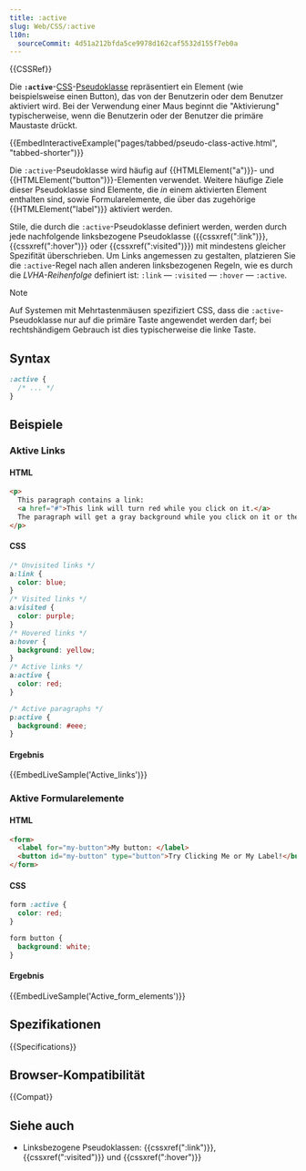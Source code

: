 ```yaml
---
title: :active
slug: Web/CSS/:active
l10n:
  sourceCommit: 4d51a212bfda5ce9978d162caf5532d155f7eb0a
---
```


{{CSSRef}}

Die **`:active`**-[CSS](/de/docs/Web/CSS)-[Pseudoklasse](/de/docs/Web/CSS/Pseudo-classes) repräsentiert ein Element (wie beispielsweise einen Button), das von der Benutzerin oder dem Benutzer aktiviert wird. Bei der Verwendung einer Maus beginnt die "Aktivierung" typischerweise, wenn die Benutzerin oder der Benutzer die primäre Maustaste drückt.

{{EmbedInteractiveExample("pages/tabbed/pseudo-class-active.html", "tabbed-shorter")}}

Die `:active`-Pseudoklasse wird häufig auf {{HTMLElement("a")}}- und {{HTMLElement("button")}}-Elementen verwendet. Weitere häufige Ziele dieser Pseudoklasse sind Elemente, die _in_ einem aktivierten Element enthalten sind, sowie Formularelemente, die über das zugehörige {{HTMLElement("label")}} aktiviert werden.

Stile, die durch die `:active`-Pseudoklasse definiert werden, werden durch jede nachfolgende linksbezogene Pseudoklasse ({{cssxref(":link")}}, {{cssxref(":hover")}} oder {{cssxref(":visited")}}) mit mindestens gleicher Spezifität überschrieben. Um Links angemessen zu gestalten, platzieren Sie die `:active`-Regel nach allen anderen linksbezogenen Regeln, wie es durch die _LVHA-Reihenfolge_ definiert ist: `:link` — `:visited` — `:hover` — `:active`.

> [!NOTE]
> Auf Systemen mit Mehrtastenmäusen spezifiziert CSS, dass die `:active`-Pseudoklasse nur auf die primäre Taste angewendet werden darf; bei rechtshändigem Gebrauch ist dies typischerweise die linke Taste.

## Syntax

```css
:active {
  /* ... */
}
```

## Beispiele

### Aktive Links

#### HTML

```html
<p>
  This paragraph contains a link:
  <a href="#">This link will turn red while you click on it.</a>
  The paragraph will get a gray background while you click on it or the link.
</p>
```

#### CSS

```css
/* Unvisited links */
a:link {
  color: blue;
}
/* Visited links */
a:visited {
  color: purple;
}
/* Hovered links */
a:hover {
  background: yellow;
}
/* Active links */
a:active {
  color: red;
}

/* Active paragraphs */
p:active {
  background: #eee;
}
```

#### Ergebnis

{{EmbedLiveSample('Active_links')}}

### Aktive Formularelemente

#### HTML

```html
<form>
  <label for="my-button">My button: </label>
  <button id="my-button" type="button">Try Clicking Me or My Label!</button>
</form>
```

#### CSS

```css
form :active {
  color: red;
}

form button {
  background: white;
}
```

#### Ergebnis

{{EmbedLiveSample('Active_form_elements')}}

## Spezifikationen

{{Specifications}}

## Browser-Kompatibilität

{{Compat}}

## Siehe auch

- Linksbezogene Pseudoklassen: {{cssxref(":link")}}, {{cssxref(":visited")}} und {{cssxref(":hover")}}
